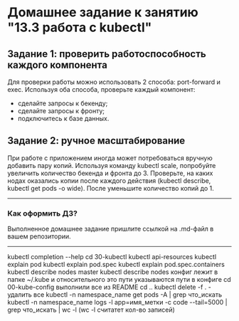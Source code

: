 # Домашнее задание к занятию "13.3 работа с kubectl"
## Задание 1: проверить работоспособность каждого компонента
Для проверки работы можно использовать 2 способа: port-forward и exec. Используя оба способа, проверьте каждый компонент:
* сделайте запросы к бекенду;
* сделайте запросы к фронту;
* подключитесь к базе данных.

## Задание 2: ручное масштабирование

При работе с приложением иногда может потребоваться вручную добавить пару копий. Используя команду kubectl scale, попробуйте увеличить количество бекенда и фронта до 3. Проверьте, на каких нодах оказались копии после каждого действия (kubectl describe, kubectl get pods -o wide). После уменьшите количество копий до 1.

---

### Как оформить ДЗ?

Выполненное домашнее задание пришлите ссылкой на .md-файл в вашем репозитории.

---

kubectl completion --help
cd 30-kubectl
kubectl api-resources
kubectl explain pod
kubectl explain pod.spec
kubectl explain pod.spec.containers
kubectl describe nodes master
kubectl describe nodes
конфиг лежит в папке ~/.kube и относительного это пути указываются пути в конфиге
cd 00-kube-config
выполнили все из README
cd ..
kubectl delete -f . - удалить все
kubectl -n namespace_name get pods -A | grep что_искать
kubectl -n namespace_name logs -l app=имя_метки -c code --tail=5000 | grep что_искать | wc -l (wc -l считатет кол-во записей)
